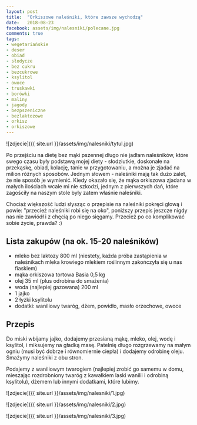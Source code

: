```yaml
---
layout: post
title:  "Orkiszowe naleśniki, które zawsze wychodzą"
date:   2018-08-23
facebook: assets/img/nalesniki/polecane.jpg
comments: true
tags:
- wegetariańskie
- deser
- obiad
- słodycze
- bez cukru
- bezcukrowe
- ksylitol
- owoce
- truskawki
- borówki
- maliny
- jagody
- bezpszeniczne
- bezlaktozowe 
- orkisz
- orkiszowe
---
```


![zdjecie]({{ site.url }}/assets/img/nalesniki/tytul.jpg)

Po przejściu na dietę bez mąki pszennej długo nie jadłam naleśników, które swego czasu były podstawą mojej diety - słodziutkie, doskonałe na przekąskę, obiad, kolację, tanie w przygotowaniu, a można je zjadać na milion różnych sposobów. Jednym słowem - naleśniki mają tak dużo zalet, że nie sposób je wymienić. Kiedy okazało się, że mąka orkiszowa zjadana w małych ilościach wcale mi nie szkodzi, jednym z pierwszych dań, które zagościły na naszym stole były zatem właśnie naleśniki. 

Chociaż większość ludzi słysząc o przepisie na naleśniki pokręci głową i powie: "przecież naleśniki robi się na oko", poniższy przepis jeszcze nigdy nas nie zawiódł i z chęcią po niego sięgamy. Przecież po co komplikować sobie życie, prawda? :)

## Lista zakupów (na ok. 15-20 naleśników)

* mleko bez laktozy 800 ml (niestety, każda próba zastąpienia w naleśnikach mleka krowiego mlekiem roślinnym zakończyła się u nas fiaskiem)
* mąka orkiszowa tortowa Basia 0,5 kg 
* olej 35 ml (plus odrobina do smażenia)
* woda (najlepiej gazowana) 200 ml
* 1 jajko
* 2 łyżki ksylitolu
* dodatki: waniliowy twaróg, dżem, powidło, masło orzechowe, owoce

## Przepis

Do miski wbijamy jajko, dodajemy przesianą mąkę, mleko, olej, wodę i ksylitol, i miksujemy na gładką masę. Patelnię długo rozgrzewamy na małym ogniu (musi być dobrze i równomiernie ciepła) i dodajemy odrobinę oleju. Smażymy naleśniki z obu stron. 

Podajemy z waniliowym twarogiem (najlepiej zrobić go samemu w domu, mieszając rozdrobniony twaróg z kawałkiem laski wanilii i odrobiną ksylitolu), dżemem lub innymi dodatkami, które lubimy.

![zdjecie]({{ site.url }}/assets/img/nalesniki/1.jpg)

![zdjecie]({{ site.url }}/assets/img/nalesniki/2.jpg)

![zdjecie]({{ site.url }}/assets/img/nalesniki/3.jpg)